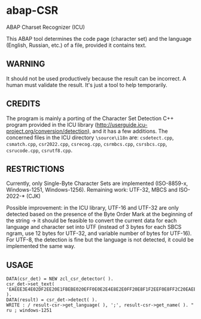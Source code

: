 # abap-CSR
ABAP Charset Recognizer (ICU)

This ABAP tool determines the code page (character set) and the language (English, Russian, etc.) of a file, provided it contains text.

## WARNING

It should not be used productively because the result can be incorrect. A human must validate the result. It's just a tool to help temporarily.

## CREDITS

The program is mainly a porting of the Character Set Detection C++ program provided in the ICU library (http://userguide.icu-project.org/conversion/detection), and it has a few additions. The concerned files in the ICU directory `\source\i18n` are: `csdetect.cpp`, `csmatch.cpp`, `csr2022.cpp`, `csrecog.cpp`, `csrmbcs.cpp`, `csrsbcs.cpp`, `csrucode.cpp`, `csrutf8.cpp`.

## RESTRICTIONS

Currently, only Single-Byte Character Sets are implemented (ISO-8859-x, Windows-1251, Windows-1256). Remaining work: UTF-32, MBCS and ISO-2022-* (CJK)

Possible improvement: in the ICU library, UTF-16 and UTF-32 are only detected based on the presence of the Byte Order Mark at the beginning of the string -> it should be feasible to convert the current data for each language and character set into UTF (instead of 3 bytes for each SBCS ngram, use 12 bytes for UTF-32, and variable number of bytes for UTF-16). For UTF-8, the detection is fine but the language is not detected, it could be implemented the same way.

## USAGE 

    DATA(csr_det) = NEW zcl_csr_detector( ).
    csr_det->set_text( 'EAEEE3E4E02DF2EE20E1FBEBE020EFF0E0E2E4E8E2E0FF20E8F1F2EEF0E8FF2C20EAEEF2EEF0F3FE20EBFEE4E820EDE520E7EDE0EBE8' ).
    DATA(result) = csr_det->detect( ).
    WRITE : / result-csr->get_language( ), ';', result-csr->get_name( ). " ru ; windows-1251
